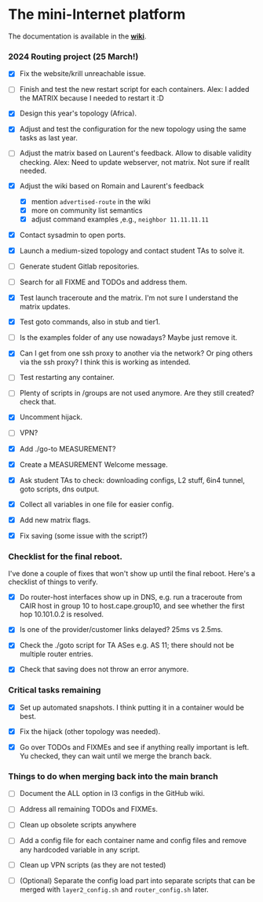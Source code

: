 # The mini-Internet platform

The documentation is available in the [**wiki**](https://github.com/nsg-ethz/mini_internet_project/wiki).

### 2024 Routing project (25 March!)

-[x] Fix the website/krill unreachable issue.

-[ ] Finish and test the new restart script for each containers.
     Alex: I added the MATRIX because I needed to restart it :D

-[x] Design this year's topology (Africa).

-[x] Adjust and test the configuration for the new topology using the same tasks as last year.

-[ ] Adjust the matrix based on Laurent's feedback.
     Allow to disable validity checking.
     Alex: Need to update webserver, not matrix.
     Not sure if reallt needed.

-[x] Adjust the wiki based on Romain and Laurent's feedback

    - [x] mention `advertised-route` in the wiki
    - [x] more on community list semantics
    - [x] adjust command examples ,e.g., `neighbor 11.11.11.11`

-[x] Contact sysadmin to open ports.

-[x] Launch a medium-sized topology and contact student TAs to solve it.

-[ ] Generate student Gitlab repositories.

-[ ] Search for all FIXME and TODOs and address them.

-[x] Test launch traceroute and the matrix. I'm not sure I understand the matrix updates.

-[x] Test goto commands, also in stub and tier1.

-[ ] Is the examples folder of any use nowadays? Maybe just remove it.

-[x] Can I get from one ssh proxy to another via the network? Or ping others via the ssh proxy?
     I think this is working as intended.

-[ ] Test restarting any container.

-[ ] Plenty of scripts in /groups are not used anymore. Are they still created? check that.

-[x] Uncomment hijack.

-[ ] VPN?

-[x] Add ./go-to MEASUREMENT?

-[x] Create a MEASUREMENT Welcome message.


-[x] Ask student TAs to check: downloading configs, L2 stuff, 6in4 tunnel, goto scripts, dns output.

-[x] Collect all variables in one file for easier config.

-[x] Add new matrix flags.

-[x] Fix saving (some issue with the script?)

### Checklist for the final reboot.

I've done a couple of fixes that won't show up until the final reboot.
Here's a checklist of things to verify.

-[x] Do router-host interfaces show up in DNS, e.g. run a traceroute from CAIR host in group 10 to host.cape.group10, and see whether the first hop 10.101.0.2 is resolved.

-[x] Is one of the provider/customer links delayed? 25ms vs 2.5ms.

-[x] Check the ./goto script for TA ASes e.g. AS 11; there should not be multiple router entries.

-[x] Check that saving does not throw an error anymore.

### Critical tasks remaining

-[x] Set up automated snapshots. I think putting it in a container would be best.

-[x] Fix the hijack (other topology was needed).

-[x] Go over TODOs and FIXMEs and see if anything really important is left.
     Yu checked, they can wait until we merge the branch back.

### Things to do when merging back into the main branch

-[ ] Document the ALL option in l3 configs in the GitHub wiki.

-[ ] Address all remaining TODOs and FIXMEs.

-[ ] Clean up obsolete scripts anywhere

-[ ] Add a config file for each container name and config files and remove any hardcoded variable in any script.

-[ ] Clean up VPN scripts (as they are not tested)

-[ ] (Optional) Separate the config load part into separate scripts that can be merged with `layer2_config.sh` and `router_config.sh` later.